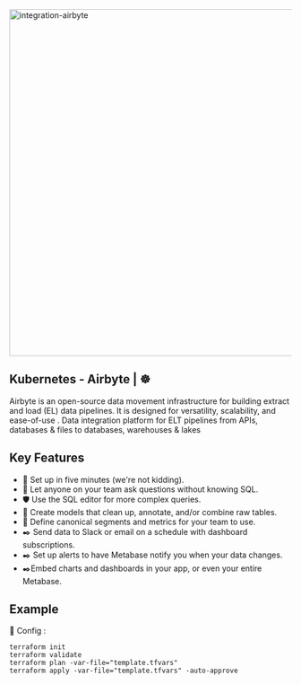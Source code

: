 <img width="780" height="618" alt="integration-airbyte" src="https://github.com/user-attachments/assets/57566c22-d1ce-4f60-a33a-cbaafbb0e636" />

## Kubernetes - Airbyte | ☸️
Airbyte is an open-source data movement infrastructure for building extract and load (EL) data pipelines. It is designed for versatility, scalability, and ease-of-use . Data integration platform for ELT pipelines from APIs, databases & files to databases, warehouses & lakes

## Key Features 

- 🚀 Set up in five minutes (we're not kidding).
- 🤝 Let anyone on your team ask questions without knowing SQL.
- 🛡️ Use the SQL editor for more complex queries.
- 📱 Create models that clean up, annotate, and/or combine raw tables.
- 📱 Define canonical segments and metrics for your team to use.
- ✒️ Send data to Slack or email on a schedule with dashboard subscriptions.
- ✒️ Set up alerts to have Metabase notify you when your data changes.
- ✒️Embed charts and dashboards in your app, or even your entire Metabase.


## Example
🔨 Config :
```
terraform init
terraform validate
terraform plan -var-file="template.tfvars"
terraform apply -var-file="template.tfvars" -auto-approve
```
